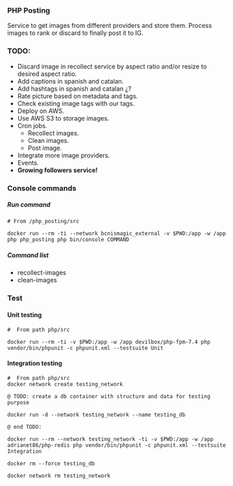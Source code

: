### PHP Posting
Service to get images from different providers and store them.
Process images to rank or discard to finally post it to IG.

### TODO:
+ Discard image in recollect service by aspect ratio and/or resize to desired aspect ratio.
+ Add captions in spanish and catalan.
+ Add hashtags in spanish and catalan ¿?
+ Rate picture based on metadata and tags.
+ Check existing image tags with our tags.
+ Deploy on AWS.
+ Use AWS S3 to storage images.
+ Cron jobs.
    + Recollect images.
    + Clean images.
    + Post image.
+ Integrate more image providers. 
+ Events. 
+ __Growing followers service!__


### Console commands
##### Run command
    # From /php_posting/src
    
    docker run --rm -ti --network bcnismagic_external -v $PWD:/app -w /app php php_posting php bin/console COMMAND 
    
##### Command list
* recollect-images 
* clean-images 

### Test
#### Unit testing
    #  From path php/src
    
    docker run --rm -ti -v $PWD:/app -w /app devilbox/php-fpm-7.4 php vendor/bin/phpunit -c phpunit.xml --testsuite Unit

#### Integration testing
    #  From path php/src
    docker network create testing_network
    
    @ TODO: create a db container with structure and data for testing purpose
    
    docker run -d --network testing_network --name testing_db  
    
    @ end TODO:
    
    docker run --rm --network testing_network -ti -v $PWD:/app -w /app adrianet86/php-redis php vendor/bin/phpunit -c phpunit.xml --testsuite Integration
    
    docker rm --force testing_db
    
    docker network rm testing_network